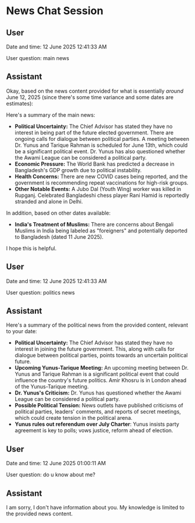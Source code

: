 # News Chat Session

## User
Date and time: 12 June 2025 12:41:33 AM

User question: main news

## Assistant
Okay, based on the news content provided for what is essentially *around* June 12, 2025 (since there's some time variance and some dates are estimates):

Here's a summary of the main news:

*   **Political Uncertainty:** The Chief Advisor has stated they have no interest in being part of the future elected government. There are ongoing calls for dialogue between political parties. A meeting between Dr. Yunus and Tarique Rahman is scheduled for June 13th, which could be a significant political event. Dr. Yunus has also questioned whether the Awami League can be considered a political party.
*   **Economic Pressure:** The World Bank has predicted a decrease in Bangladesh's GDP growth due to political instability.
*   **Health Concerns:** There are new COVID cases being reported, and the government is recommending repeat vaccinations for high-risk groups.
*   **Other Notable Events:** A Jubo Dal (Youth Wing) worker was killed in Rupganj. Celebrated Bangladeshi chess player Rani Hamid is reportedly stranded and alone in Delhi.

In addition, based on other dates available:

*   **India's Treatment of Muslims:** There are concerns about Bengali Muslims in India being labeled as "foreigners" and potentially deported to Bangladesh (dated 11 June 2025).

I hope this is helpful.


## User
Date and time: 12 June 2025 12:41:33 AM

User question: politics news

## Assistant
Here's a summary of the political news from the provided content, relevant to your date:

*   **Political Uncertainty:** The Chief Advisor has stated they have no interest in joining the future government. This, along with calls for dialogue between political parties, points towards an uncertain political future.
*   **Upcoming Yunus-Tarique Meeting:** An upcoming meeting between Dr. Yunus and Tarique Rahman is a significant political event that could influence the country's future politics. Amir Khosru is in London ahead of the Yunus-Tarique meeting.
*   **Dr. Yunus's Criticism:** Dr. Yunus has questioned whether the Awami League can be considered a political party.
*   **Possible Political Tension:** News outlets have published criticisms of political parties, leaders' comments, and reports of secret meetings, which could create tension in the political arena.
*   **Yunus rules out referendum over July Charter**: Yunus insists party agreement is key to polls; vows justice, reform ahead of election.


## User
Date and time: 12 June 2025 01:00:11 AM

User question: do u know about me?

## Assistant
I am sorry, I don't have information about you. My knowledge is limited to the provided news content.


